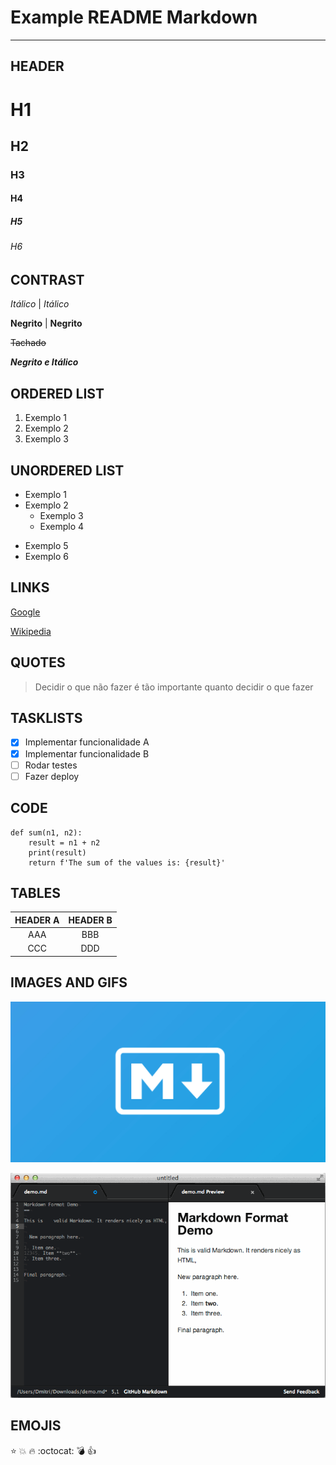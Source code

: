 #  Example README Markdown
---

## HEADER

# H1
## H2
### H3
#### H4
##### H5
###### H6

## CONTRAST

*Itálico* | _Itálico_

**Negrito** | __Negrito__

~~Tachado~~

**_Negrito e Itálico_**

## ORDERED LIST

1. Exemplo 1
2. Exemplo 2
3. Exemplo 3

## UNORDERED LIST

- Exemplo 1
- Exemplo 2
    - Exemplo 3
    - Exemplo 4

* Exemplo 5
* Exemplo 6

## LINKS

[Google](https://www.google.com)

[Wikipedia](https://www.wikipedia.org)

## QUOTES

> Decidir o que não fazer é tão
> importante quanto decidir
> o que fazer

## TASKLISTS

- [x] Implementar funcionalidade A
- [x] Implementar funcionalidade B
- [ ] Rodar testes 
- [ ] Fazer deploy

## CODE

```
def sum(n1, n2):
    result = n1 + n2
    print(result)
    return f'The sum of the values ​​is: {result}'
```

## TABLES

| HEADER A | HEADER B |
| :------: | :------: |
|   AAA    |   BBB    |
|   CCC    |   DDD    |

## IMAGES AND GIFS

![Image Markdown](/assets/markdown.jpg)

![Gif Markdown](/assets/gif_markdown.gif)

## EMOJIS

:star:
:boom:
:fire:
:octocat:
:bomb:
:+1: